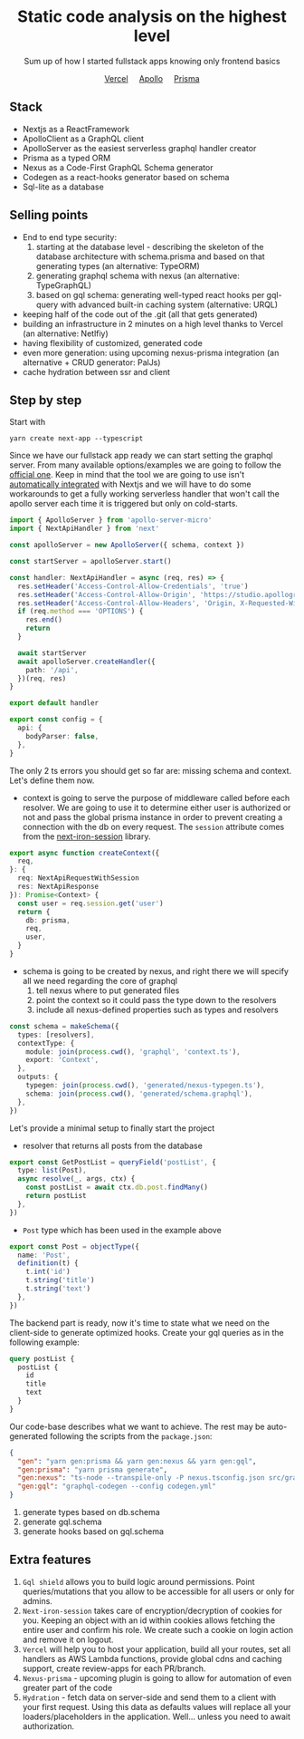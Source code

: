 <div align="center">
<h1>Static code analysis on the highest level</h1>
<p>Sum up of how I started fullstack apps knowing only frontend basics</p>
<p>
	<a href="https://vercel.com/">Vercel</a>&nbsp;&nbsp;&nbsp;&nbsp;
	<a href="https://www.apollographql.com/docs/">Apollo</a>&nbsp;&nbsp;&nbsp;&nbsp;
	<a href="https://www.prisma.io/">Prisma</a>
</p>
</div>

## Stack

- Nextjs as a ReactFramework
- ApolloClient as a GraphQL client
- ApolloServer as the easiest serverless graphql handler creator
- Prisma as a typed ORM
- Nexus as a Code-First GraphQL Schema generator
- Codegen as a react-hooks generator based on schema
- Sql-lite as a database

## Selling points

- End to end type security:
  1. starting at the database level - describing the skeleton of the database architecture with schema.prisma and based on that generating types (an alternative: TypeORM)
  2. generating graphql schema with nexus (an alternative: TypeGraphQL)
  3. based on gql schema: generating well-typed react hooks per gql-query with advanced built-in caching system (alternative: URQL)
- keeping half of the code out of the .git (all that gets generated)
- building an infrastructure in 2 minutes on a high level thanks to Vercel (an alternative: Netlfiy)
- having flexibility of customized, generated code
- even more generation: using upcoming nexus-prisma integration (an alternative + CRUD generator: PalJs)
- cache hydration between ssr and client

## Step by step

Start with

```properties
yarn create next-app --typescript
```

Since we have our fullstack app ready we can start setting the graphql server. From many available options/examples we are going to follow the <a href="https://github.com/vercel/next.js/blob/canary/examples/api-routes-graphql/pages/api/graphql.js">official one</a>. Keep in mind that the tool we are going to use isn't <a href="https://github.com/apollographql/apollo-server/issues/5547#issuecomment-891408105">automatically integrated</a> with Nextjs and we will have to do some workarounds to get a fully working serverless handler that won't call the apollo server each time it is triggered but only on cold-starts.

```ts
import { ApolloServer } from 'apollo-server-micro'
import { NextApiHandler } from 'next'

const apolloServer = new ApolloServer({ schema, context })

const startServer = apolloServer.start()

const handler: NextApiHandler = async (req, res) => {
  res.setHeader('Access-Control-Allow-Credentials', 'true')
  res.setHeader('Access-Control-Allow-Origin', 'https://studio.apollographql.com')
  res.setHeader('Access-Control-Allow-Headers', 'Origin, X-Requested-With, Content-Type, Accept')
  if (req.method === 'OPTIONS') {
    res.end()
    return
  }

  await startServer
  await apolloServer.createHandler({
    path: '/api',
  })(req, res)
}

export default handler

export const config = {
  api: {
    bodyParser: false,
  },
}
```

The only 2 ts errors you should get so far are: missing schema and context. Let's define them now.

- context is going to serve the purpose of middleware called before each resolver. We are going to use it to determine either user is authorized or not and pass the global prisma instance in order to prevent creating a connection with the db on every request. The `session` attribute comes from the <a href="https://github.com/vvo/next-iron-session">next-iron-session</a> library.

```ts
export async function createContext({
  req,
}: {
  req: NextApiRequestWithSession
  res: NextApiResponse
}): Promise<Context> {
  const user = req.session.get('user')
  return {
    db: prisma,
    req,
    user,
  }
}
```

- schema is going to be created by nexus, and right there we will specify all we need regarding the core of graphql
  1. tell nexus where to put generated files
  2. point the context so it could pass the type down to the resolvers
  3. include all nexus-defined properties such as types and resolvers

```ts
const schema = makeSchema({
  types: [resolvers],
  contextType: {
    module: join(process.cwd(), 'graphql', 'context.ts'),
    export: 'Context',
  },
  outputs: {
    typegen: join(process.cwd(), 'generated/nexus-typegen.ts'),
    schema: join(process.cwd(), 'generated/schema.graphql'),
  },
})
```

Let's provide a minimal setup to finally start the project

- resolver that returns all posts from the database

```ts
export const GetPostList = queryField('postList', {
  type: list(Post),
  async resolve(_, args, ctx) {
    const postList = await ctx.db.post.findMany()
    return postList
  },
})
```

- `Post` type which has been used in the example above

```ts
export const Post = objectType({
  name: 'Post',
  definition(t) {
    t.int('id')
    t.string('title')
    t.string('text')
  },
})
```

The backend part is ready, now it's time to state what we need on the client-side to generate optimized hooks. Create your gql queries as in the following example:

```graphql
query postList {
  postList {
    id
    title
    text
  }
}
```

Our code-base describes what we want to achieve. The rest may be auto-generated following the scripts from the `package.json`:

```json
{
  "gen": "yarn gen:prisma && yarn gen:nexus && yarn gen:gql",
  "gen:prisma": "yarn prisma generate",
  "gen:nexus": "ts-node --transpile-only -P nexus.tsconfig.json src/graphql/schema",
  "gen:gql": "graphql-codegen --config codegen.yml"
}
```

1. generate types based on db.schema
2. generate gql.schema
3. generate hooks based on gql.schema

## Extra features

1. `Gql shield` allows you to build logic around permissions. Point queries/mutations that you allow to be accessible for all users or only for admins.
2. `Next-iron-session` takes care of encryption/decryption of cookies for you. Keeping an object with an id within cookies allows fetching the entire user and confirm his role. We create such a cookie on login action and remove it on logout.
3. `Vercel` will help you to host your application, build all your routes, set all handlers as AWS Lambda functions, provide global cdns and caching support, create review-apps for each PR/branch.
4. `Nexus-prisma` - upcoming plugin is going to allow for automation of even greater part of the code
5. `Hydration` - fetch data on server-side and send them to a client with your first request. Using this data as defaults values will replace all your loaders/placeholders in the application. Well... unless you need to await authorization.
